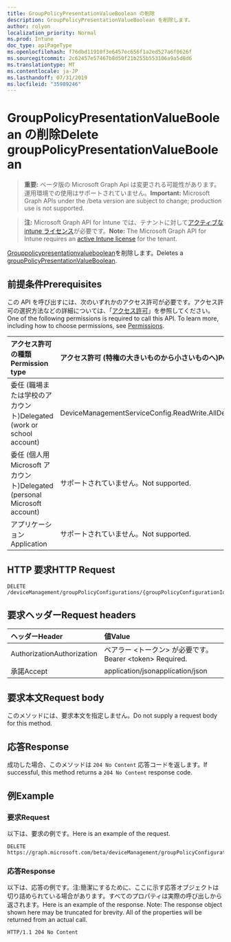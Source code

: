 ```yaml
---
title: GroupPolicyPresentationValueBoolean の削除
description: GroupPolicyPresentationValueBoolean を削除します。
author: rolyon
localization_priority: Normal
ms.prod: Intune
doc_type: apiPageType
ms.openlocfilehash: f76dbd11910f3e6457ec656f1a2ed527a6f0626f
ms.sourcegitcommit: 2c62457e57467b8d50f21b255b553106a9a5d8d6
ms.translationtype: MT
ms.contentlocale: ja-JP
ms.lasthandoff: 07/31/2019
ms.locfileid: "35989246"
---
```

# <a name="delete-grouppolicypresentationvalueboolean"></a><span data-ttu-id="679f7-103">GroupPolicyPresentationValueBoolean の削除</span><span class="sxs-lookup"><span data-stu-id="679f7-103">Delete groupPolicyPresentationValueBoolean</span></span>

> <span data-ttu-id="679f7-104">**重要:** ベータ版の Microsoft Graph Api は変更される可能性があります。運用環境での使用はサポートされていません。</span><span class="sxs-lookup"><span data-stu-id="679f7-104">**Important:** Microsoft Graph APIs under the /beta version are subject to change; production use is not supported.</span></span>

> <span data-ttu-id="679f7-105">**注:** Microsoft Graph API for Intune では、テナントに対して[アクティブな intune ライセンス](https://go.microsoft.com/fwlink/?linkid=839381)が必要です。</span><span class="sxs-lookup"><span data-stu-id="679f7-105">**Note:** The Microsoft Graph API for Intune requires an [active Intune license](https://go.microsoft.com/fwlink/?linkid=839381) for the tenant.</span></span>

<span data-ttu-id="679f7-106">[Grouppolicypresentationvalueboolean](../resources/intune-grouppolicy-grouppolicypresentationvalueboolean.md)を削除します。</span><span class="sxs-lookup"><span data-stu-id="679f7-106">Deletes a [groupPolicyPresentationValueBoolean](../resources/intune-grouppolicy-grouppolicypresentationvalueboolean.md).</span></span>

## <a name="prerequisites"></a><span data-ttu-id="679f7-107">前提条件</span><span class="sxs-lookup"><span data-stu-id="679f7-107">Prerequisites</span></span>
<span data-ttu-id="679f7-p101">この API を呼び出すには、次のいずれかのアクセス許可が必要です。アクセス許可の選択方法などの詳細については、「[アクセス許可](/graph/permissions-reference)」を参照してください。</span><span class="sxs-lookup"><span data-stu-id="679f7-p101">One of the following permissions is required to call this API. To learn more, including how to choose permissions, see [Permissions](/graph/permissions-reference).</span></span>

|<span data-ttu-id="679f7-110">アクセス許可の種類</span><span class="sxs-lookup"><span data-stu-id="679f7-110">Permission type</span></span>|<span data-ttu-id="679f7-111">アクセス許可 (特権の大きいものから小さいものへ)</span><span class="sxs-lookup"><span data-stu-id="679f7-111">Permissions (from most to least privileged)</span></span>|
|:---|:---|
|<span data-ttu-id="679f7-112">委任 (職場または学校のアカウント)</span><span class="sxs-lookup"><span data-stu-id="679f7-112">Delegated (work or school account)</span></span>|<span data-ttu-id="679f7-113">DeviceManagementServiceConfig.ReadWrite.All</span><span class="sxs-lookup"><span data-stu-id="679f7-113">DeviceManagementServiceConfig.ReadWrite.All</span></span>|
|<span data-ttu-id="679f7-114">委任 (個人用 Microsoft アカウント)</span><span class="sxs-lookup"><span data-stu-id="679f7-114">Delegated (personal Microsoft account)</span></span>|<span data-ttu-id="679f7-115">サポートされていません。</span><span class="sxs-lookup"><span data-stu-id="679f7-115">Not supported.</span></span>|
|<span data-ttu-id="679f7-116">アプリケーション</span><span class="sxs-lookup"><span data-stu-id="679f7-116">Application</span></span>|<span data-ttu-id="679f7-117">サポートされていません。</span><span class="sxs-lookup"><span data-stu-id="679f7-117">Not supported.</span></span>|

## <a name="http-request"></a><span data-ttu-id="679f7-118">HTTP 要求</span><span class="sxs-lookup"><span data-stu-id="679f7-118">HTTP Request</span></span>
<!-- {
  "blockType": "ignored"
}
-->
``` http
DELETE /deviceManagement/groupPolicyConfigurations/{groupPolicyConfigurationId}/definitionValues/{groupPolicyDefinitionValueId}/presentationValues/{groupPolicyPresentationValueId}
```

## <a name="request-headers"></a><span data-ttu-id="679f7-119">要求ヘッダー</span><span class="sxs-lookup"><span data-stu-id="679f7-119">Request headers</span></span>
|<span data-ttu-id="679f7-120">ヘッダー</span><span class="sxs-lookup"><span data-stu-id="679f7-120">Header</span></span>|<span data-ttu-id="679f7-121">値</span><span class="sxs-lookup"><span data-stu-id="679f7-121">Value</span></span>|
|:---|:---|
|<span data-ttu-id="679f7-122">Authorization</span><span class="sxs-lookup"><span data-stu-id="679f7-122">Authorization</span></span>|<span data-ttu-id="679f7-123">ベアラー &lt;トークン&gt; が必要です。</span><span class="sxs-lookup"><span data-stu-id="679f7-123">Bearer &lt;token&gt; Required.</span></span>|
|<span data-ttu-id="679f7-124">承諾</span><span class="sxs-lookup"><span data-stu-id="679f7-124">Accept</span></span>|<span data-ttu-id="679f7-125">application/json</span><span class="sxs-lookup"><span data-stu-id="679f7-125">application/json</span></span>|

## <a name="request-body"></a><span data-ttu-id="679f7-126">要求本文</span><span class="sxs-lookup"><span data-stu-id="679f7-126">Request body</span></span>
<span data-ttu-id="679f7-127">このメソッドには、要求本文を指定しません。</span><span class="sxs-lookup"><span data-stu-id="679f7-127">Do not supply a request body for this method.</span></span>

## <a name="response"></a><span data-ttu-id="679f7-128">応答</span><span class="sxs-lookup"><span data-stu-id="679f7-128">Response</span></span>
<span data-ttu-id="679f7-129">成功した場合、このメソッドは `204 No Content` 応答コードを返します。</span><span class="sxs-lookup"><span data-stu-id="679f7-129">If successful, this method returns a `204 No Content` response code.</span></span>

## <a name="example"></a><span data-ttu-id="679f7-130">例</span><span class="sxs-lookup"><span data-stu-id="679f7-130">Example</span></span>

### <a name="request"></a><span data-ttu-id="679f7-131">要求</span><span class="sxs-lookup"><span data-stu-id="679f7-131">Request</span></span>
<span data-ttu-id="679f7-132">以下は、要求の例です。</span><span class="sxs-lookup"><span data-stu-id="679f7-132">Here is an example of the request.</span></span>
``` http
DELETE https://graph.microsoft.com/beta/deviceManagement/groupPolicyConfigurations/{groupPolicyConfigurationId}/definitionValues/{groupPolicyDefinitionValueId}/presentationValues/{groupPolicyPresentationValueId}
```

### <a name="response"></a><span data-ttu-id="679f7-133">応答</span><span class="sxs-lookup"><span data-stu-id="679f7-133">Response</span></span>
<span data-ttu-id="679f7-p102">以下は、応答の例です。注:簡潔にするために、ここに示す応答オブジェクトは切り詰められている場合があります。すべてのプロパティは実際の呼び出しから返されます。</span><span class="sxs-lookup"><span data-stu-id="679f7-p102">Here is an example of the response. Note: The response object shown here may be truncated for brevity. All of the properties will be returned from an actual call.</span></span>
``` http
HTTP/1.1 204 No Content
```





